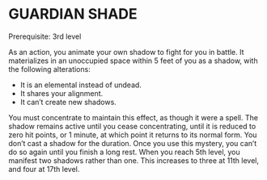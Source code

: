 # GUARDIAN SHADE

Prerequisite: 3rd level

As an action, you animate your own shadow to fight for you in battle. It materializes in an unoccupied space within 5 feet of you as a shadow, with the following alterations:
- It is an elemental instead of undead.
- It shares your alignment.
- It can’t create new shadows.

You must concentrate to maintain this effect, as though it were a spell. The shadow remains active until you cease concentrating, until it is reduced to zero hit points, or 1 minute, at which point it returns to its normal form. You don’t cast a shadow for the duration. Once you use this mystery, you can’t do so again until you finish a long rest. When you reach 5th level, you manifest two shadows rather than one. This increases to three at 11th level, and four at 17th level.